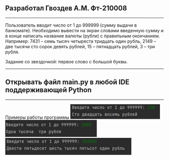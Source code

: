 Разработал Гвоздев А.М. Фт-210008
---
---
Пользователь вводит число от 1 до 999999 (сумму выдачи в банкомате). Необходимо вывести на экран словами введенную сумму и в конце написать название валюты (рубли) с правильным окончанием.
Например: 7431 – семь тысяч четыреста тридцать один рубль, 2149 – две тысячи сто сорок девять рублей, 15 – пятнадцать рублей, 3 – три рубля.

Задание со звездочкой: первое слово с большой буквы. 

---
Открывать файл main.py в любой IDE поддерживающей Python
---
---
Примеры работы программы
![img.png](img.png)
![img_1.png](img_1.png)
![img_2.png](img_2.png)
